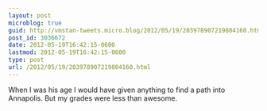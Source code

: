 ```yaml
---
layout: post
microblog: true
guid: http://vmstan-tweets.micro.blog/2012/05/19/203978907219804160.html
post_id: 3036672
date: 2012-05-19T16:42:15-0600
lastmod: 2012-05-19T16:42:15-0600
type: post
url: /2012/05/19/203978907219804160.html
---
```

When I was his age I would have given anything to find a path into Annapolis. But my grades were less than awesome.
